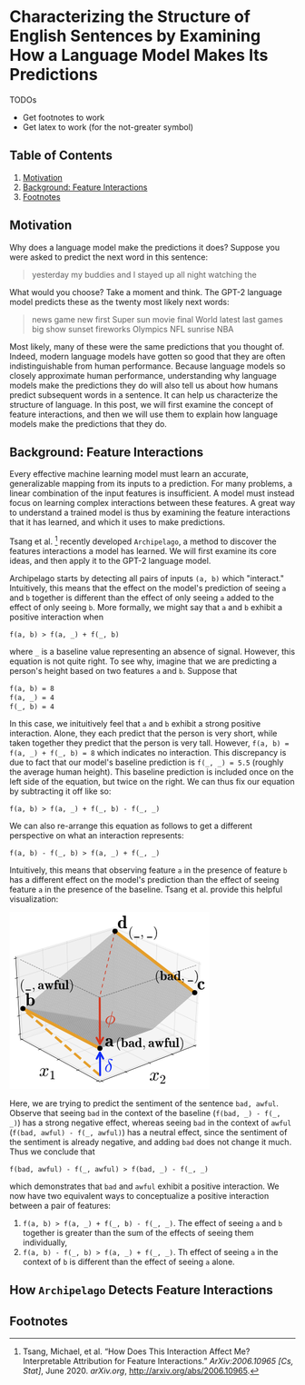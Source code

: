 # Characterizing the Structure of English Sentences by Examining How a Language Model Makes Its Predictions

TODOs
- Get footnotes to work
- Get latex to work (for the not-greater symbol)

## Table of Contents

1. [Motivation](#motivation)
2. [Background: Feature Interactions](#background-feature-interactions)
3. [Footnotes](#footnotes)

## Motivation

Why does a language model make the predictions it does? Suppose you were asked to predict the next word in this sentence:

> yesterday my buddies and I stayed up all night watching the

What would you choose? Take a moment and think. The GPT-2 language model predicts these as the twenty most likely next words:

> news game new first Super sun movie final World latest last games big show sunset fireworks Olympics NFL sunrise NBA

Most likely, many of these were the same predictions that you thought of. Indeed, modern language models have gotten so good that they are often indistinguishable from human performance. Because language models so closely approximate human performance, understanding why language models make the predictions they do will also tell us about how humans predict subsequent words in a sentence. It can help us characterize the structure of language. In this post, we will first examine the concept of feature interactions, and then we will use them to explain how language models make the predictions that they do.

## Background: Feature Interactions

Every effective machine learning model must learn an accurate, generalizable mapping from its inputs to a prediction. For many problems, a linear combination of the input features is insufficient. A model must instead focus on learning complex interactions between these features. A great way to understand a trained model is thus by examining the feature interactions that it has learned, and which it uses to make predictions.

Tsang et al. [^1] recently developed `Archipelago`, a method to discover the features interactions a model has learned. We will first examine its core ideas, and then apply it to the GPT-2 language model.

Archipelago starts by detecting all pairs of inputs `(a, b)` which "interact." Intuitively, this means that the effect on the model's prediction of seeing `a` and `b` together is different than the effect of only seeing `a` added to the effect of only seeing `b`. More formally, we might say that `a` and `b` exhibit a positive interaction when

    f(a, b) > f(a, _) + f(_, b)
 
 where `_` is a baseline value representing an absence of signal. However, this equation is not quite right. To see why, imagine that we are predicting a person's height based on two features `a` and `b`. Suppose that
 
    f(a, b) = 8
    f(a, _) = 4
    f(_, b) = 4
    
In this case, we inituitively feel that `a` and `b` exhibit a strong positive interaction. Alone, they each predict that the person is very short, while taken together they predict that the person is very tall. However, `f(a, b) = f(a, _) + f(_, b) = 8` which indicates no interaction. This discrepancy is due to fact that our model's baseline prediction is `f(_, _) = 5.5` (roughly the average human height). This baseline prediction is included once on the left side of the equation, but twice on the right. We can thus fix our equation by subtracting it off like so:

    f(a, b) > f(a, _) + f(_, b) - f(_, _)

We can also re-arrange this equation as follows to get a different perspective on what an interaction represents:

    f(a, b) - f(_, b) > f(a, _) + f(_, _)

Intuitively, this means that observing feature `a` in the presence of feature `b` has a different effect on the model's prediction than the effect of seeing feature `a` in the presence of the baseline. Tsang et al. provide this helpful visualization:

![](/images/apgo_corners.png)

Here, we are trying to predict the sentiment of the sentence `bad, awful`. Observe that seeing `bad` in the context of the baseline (`f(bad, _) - f(_, _)`) has a strong negative effect, whereas seeing `bad` in the context of `awful` (`f(bad, awful) - f(_, awful)`) has a neutral effect, since the sentiment of the sentiment is already negative, and adding `bad` does not change it much. Thus we conclude that

    f(bad, awful) - f(_, awful) > f(bad, _) - f(_, _)

which demonstrates that `bad` and `awful` exhibit a positive interaction. We now have two equivalent ways to conceptualize a positive interaction between a pair of features:

1. `f(a, b) > f(a, _) + f(_, b) - f(_, _)`. The effect of seeing `a` and `b` together is greater than the sum of the effects of seeing them individually,
2. `f(a, b) - f(_, b) > f(a, _) + f(_, _)`. Th effect of seeing `a` in the context of `b` is different than the effect of seeing `a` alone.

## How `Archipelago` Detects Feature Interactions

## Footnotes

[^1]: Tsang, Michael, et al. “How Does This Interaction Affect Me? Interpretable Attribution for Feature Interactions.” *ArXiv:2006.10965 [Cs, Stat]*, June 2020. *arXiv.org*, http://arxiv.org/abs/2006.10965.
